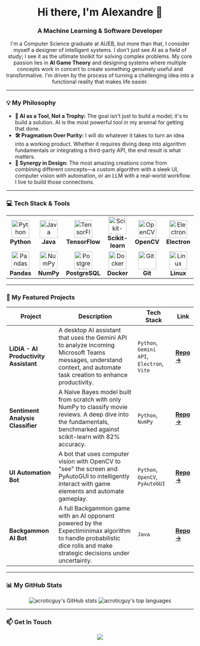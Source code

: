 <!--
**acroticguy/acroticguy** is a ✨ _special_ ✨ repository because its `README.md` (this file) appears on your GitHub profile.

Here are some ideas to get you started:

- 🔭 I’m currently working on ...
- 🌱 I’m currently learning ...
- 👯 I’m looking to collaborate on ...
- 🤔 I’m looking for help with ...
- 💬 Ask me about ...
- 📫 How to reach me: ...
- 😄 Pronouns: ...
- ⚡ Fun fact: ...
-->

<div id="header" align="center">
  <h1>
    Hi there, I'm Alexandre 👋
  </h1>
  <h3>
    A Machine Learning & Software Developer
  </h3>
</div>

<div id="bio" align="center">
  <p>
    I'm a Computer Science graduate at AUEB, but more than that, I consider myself a designer of intelligent systems. I don't just see AI as a field of study; I see it as the ultimate toolkit for solving complex problems. My core passion lies in <b>AI Game Theory</b> and designing systems where multiple concepts work in concert to create something genuinely useful and transformative. I'm driven by the process of turning a challenging idea into a functional reality that makes life easier.
  </p>
</div>

---

### 💡 My Philosophy

*   **🤖 AI as a Tool, Not a Trophy:** The goal isn't just to build a model; it's to build a solution. AI is the most powerful tool in my arsenal for getting that done.
*   **🛠️ Pragmatism Over Purity:** I will do whatever it takes to turn an idea into a working product. Whether it requires diving deep into algorithm fundamentals or integrating a third-party API, the end result is what matters.
*   **🧩 Synergy in Design:** The most amazing creations come from combining different concepts—a custom algorithm with a sleek UI, computer vision with automation, or an LLM with a real-world workflow. I live to build those connections.

---

### 💻 Tech Stack & Tools

<table>
  <tr>
    <td align="center" width="150">
      <img src="https://skillicons.dev/icons?i=python" width="48" height="48" alt="Python" />
      <br><strong>Python</strong>
    </td>
    <td align="center" width="150">
      <img src="https://skillicons.dev/icons?i=java" width="48" height="48" alt="Java" />
      <br><strong>Java</strong>
    </td>
    <td align="center" width="150">
      <img src="https://skillicons.dev/icons?i=tensorflow" width="48" height="48" alt="TensorFlow" />
      <br><strong>TensorFlow</strong>
    </td>
    <td align="center" width="150">
      <img src="https://raw.githubusercontent.com/scikit-learn/scikit-learn/main/doc/logos/scikit-learn-logo-small.png" width="48" height="48" alt="Scikit-learn" />
      <br><strong>Scikit-learn</strong>
    </td>
    <td align="center" width="150">
      <img src="https://skillicons.dev/icons?i=opencv" width="48" height="48" alt="OpenCV" />
      <br><strong>OpenCV</strong>
    </td>
    <td align="center" width="150">
      <img src="https://skillicons.dev/icons?i=electron" width="48" height="48" alt="Electron" />
      <br><strong>Electron</strong>
    </td>
  </tr>
  <tr>
    <td align="center" width="150">
      <img src="https://skillicons.dev/icons?i=pandas" width="48" height="48" alt="Pandas" />
      <br><strong>Pandas</strong>
    </td>
    <td align="center" width="150">
      <img src="https://skillicons.dev/icons?i=numpy" width="48" height="48" alt="NumPy" />
      <br><strong>NumPy</strong>
    </td>
    <td align="center" width="150">
      <img src="https://skillicons.dev/icons?i=postgres" width="48" height="48" alt="PostgreSQL" />
      <br><strong>PostgreSQL</strong>
    </td>
        <td align="center" width="150">
      <img src="https://skillicons.dev/icons?i=docker" width="48" height="48" alt="Docker" />
      <br><strong>Docker</strong>
    </td>
    <td align="center" width="150">
      <img src="https://skillicons.dev/icons?i=git" width="48" height="48" alt="Git" />
      <br><strong>Git</strong>
    </td>
    <td align="center" width="150">
      <img src="https://skillicons.dev/icons?i=linux" width="48" height="48" alt="Linux" />
      <br><strong>Linux</strong>
    </td>
  </tr>
</table>

---

### 🚀 My Featured Projects

<table>
  <thead>
    <tr>
      <th>Project</th>
      <th>Description</th>
      <th>Tech Stack</th>
      <th>Link</th>
    </tr>
  </thead>
  <tbody>
    <tr>
      <td><strong>LiDIA - AI Productivity Assistant</strong></td>
      <td>A desktop AI assistant that uses the Gemini API to analyze incoming Microsoft Teams messages, understand context, and automate task creation to enhance productivity.</td>
      <td><code>Python</code>, <code>Gemini API</code>, <code>Electron</code>, <code>Vite</code></td>
      <td><a href="https://github.com/acroticguy/AEPS"><strong>Repo -></strong></a></td>
    </tr>
    <tr>
      <td><strong>Sentiment Analysis Classifier</strong></td>
      <td>A Naive Bayes model built from scratch with only NumPy to classify movie reviews. A deep dive into the fundamentals, benchmarked against scikit-learn with 82% accuracy.</td>
      <td><code>Python</code>, <code>NumPy</code></td>
      <td><a href="https://github.com/acroticguy/NaiveBayesClassifier"><strong>Repo -></strong></a></td>
    </tr>
    <tr>
      <td><strong>UI Automation Bot</strong></td>
      <td>A bot that uses computer vision with OpenCV to "see" the screen and PyAutoGUI to intelligently interact with game elements and automate gameplay.</td>
      <td><code>Python</code>, <code>OpenCV</code>, <code>PyAutoGUI</code></td>
      <td><a href="https://github.com/acroticguy/OPTCBot"><strong>Repo -></strong></a></td>
    </tr>
    <tr>
      <td><strong>Backgammon AI Bot</strong></td>
      <td>A full Backgammon game with an AI opponent powered by the Expectiminimax algorithm to handle probabilistic dice rolls and make strategic decisions under uncertainty.</td>
      <td><code>Java</code></td>
      <td><a href="https://github.com/acroticguy/aiAssignment1"><strong>Repo -></strong></a></td>
    </tr>
  </tbody>
</table>

---

### 📊 My GitHub Stats

<p align="center">
  <img src="https://github-readme-stats.vercel.app/api?username=acroticguy&show_icons=true&theme=tokyonight&hide_border=true&count_private=true" alt="acroticguy's GitHub stats" />
  <img src="https://github-readme-stats.vercel.app/api/top-langs/?username=acroticguy&layout=compact&theme=tokyonight&hide_border=true" alt="acroticguy's top languages" />
</p>

---

### 📫 Get In Touch

<p align="center">
  <a href="mailto:alexpoke60@gmail.com"><img src="https://img.shields.io/badge/Gmail-D14836?style=for-the-badge&logo=gmail&logoColor=white" /></a>
   
  <!-- Add your LinkedIn profile link here if you have one -->
  <!-- <a href="YOUR_LINKEDIN_URL"><img src="https://img.shields.io/badge/LinkedIn-0077B5?style=for-the-badge&logo=linkedin&logoColor=white" /></a> -->
</p>
